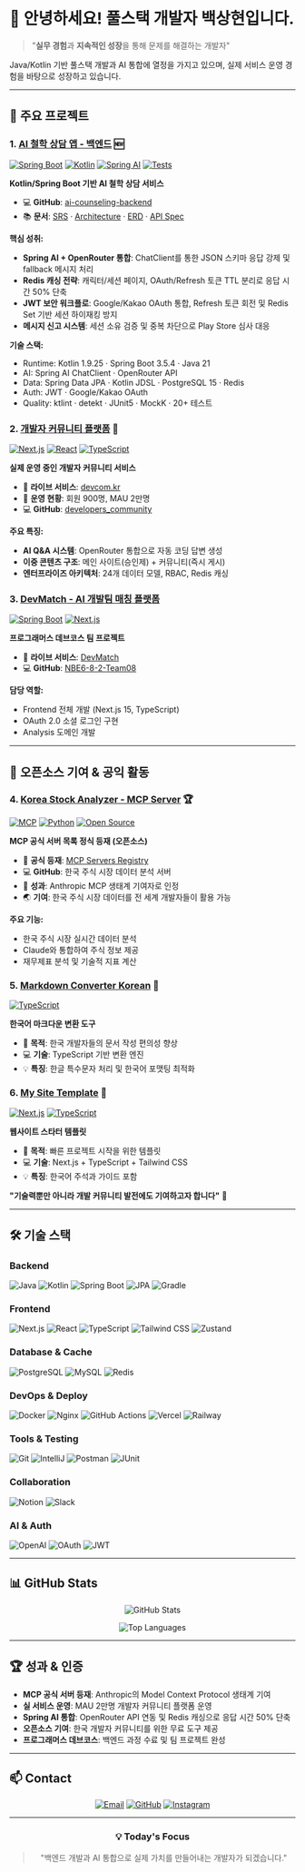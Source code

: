 # 👋 안녕하세요! 풀스택 개발자 **백상현**입니다.

> "**실무 경험**과 **지속적인 성장**을 통해 문제를 해결하는 개발자"

Java/Kotlin 기반 풀스택 개발과 AI 통합에 열정을 가지고 있으며, 실제 서비스 운영 경험을 바탕으로 성장하고 있습니다.

---

## 🚀 주요 프로젝트

### 1. [AI 철학 상담 앱 - 백엔드](https://github.com/Mrbaeksang/ai-counseling-backend) 🆕
[![Spring Boot](https://img.shields.io/badge/Spring%20Boot-3.5.4-brightgreen?style=flat-square&logo=spring)](https://spring.io/)
[![Kotlin](https://img.shields.io/badge/Kotlin-1.9.25-7F52FF?style=flat-square&logo=kotlin)](https://kotlinlang.org/)
[![Spring AI](https://img.shields.io/badge/Spring%20AI-1.0.0--M6-13aa52?style=flat-square)](https://spring.io/projects/spring-ai)
[![Tests](https://img.shields.io/badge/Tests-20%2B-blue?style=flat-square)](https://github.com/Mrbaeksang/ai-counseling-backend)

**Kotlin/Spring Boot 기반 AI 철학 상담 서비스**
- 💻 **GitHub**: [ai-counseling-backend](https://github.com/Mrbaeksang/ai-counseling-backend)
- 📚 **문서**: [SRS](https://github.com/Mrbaeksang/ai-counseling-backend/blob/main/docs/SRS.md) · [Architecture](https://github.com/Mrbaeksang/ai-counseling-backend/blob/main/docs/system-architecture.md) · [ERD](https://github.com/Mrbaeksang/ai-counseling-backend/blob/main/docs/erd-diagram.md) · [API Spec](https://github.com/Mrbaeksang/ai-counseling-backend/blob/main/docs/api-specification.yaml)

**핵심 성취:**
- **Spring AI + OpenRouter 통합**: ChatClient를 통한 JSON 스키마 응답 강제 및 fallback 메시지 처리
- **Redis 캐싱 전략**: 캐릭터/세션 페이지, OAuth/Refresh 토큰 TTL 분리로 응답 시간 50% 단축
- **JWT 보안 워크플로**: Google/Kakao OAuth 통합, Refresh 토큰 회전 및 Redis Set 기반 세션 하이재킹 방지
- **메시지 신고 시스템**: 세션 소유 검증 및 중복 차단으로 Play Store 심사 대응

**기술 스택:**
- Runtime: Kotlin 1.9.25 · Spring Boot 3.5.4 · Java 21
- AI: Spring AI ChatClient · OpenRouter API
- Data: Spring Data JPA · Kotlin JDSL · PostgreSQL 15 · Redis
- Auth: JWT · Google/Kakao OAuth
- Quality: ktlint · detekt · JUnit5 · MockK · 20+ 테스트

### 2. [개발자 커뮤니티 플랫폼](https://devcom.kr) 📌
[![Next.js](https://img.shields.io/badge/Next.js-15.4.4-black?style=flat-square&logo=next.js)](https://nextjs.org)
[![React](https://img.shields.io/badge/React-19.1.0-61DAFB?style=flat-square&logo=react)](https://react.dev)
[![TypeScript](https://img.shields.io/badge/TypeScript-5.8-3178C6?style=flat-square&logo=typescript)](https://www.typescriptlang.org)

**실제 운영 중인 개발자 커뮤니티 서비스**
- 🔗 **라이브 서비스**: [devcom.kr](https://devcom.kr)
- 👥 **운영 현황**: 회원 900명, MAU 2만명
- 💻 **GitHub**: [developers_community](https://github.com/Mrbaeksang/developers_community)

**주요 특징:**
- **AI Q&A 시스템**: OpenRouter 통합으로 자동 코딩 답변 생성
- **이중 콘텐츠 구조**: 메인 사이트(승인제) + 커뮤니티(즉시 게시)
- **엔터프라이즈 아키텍처**: 24개 데이터 모델, RBAC, Redis 캐싱

### 3. [DevMatch - AI 개발팀 매칭 플랫폼](https://nbe-6-8-2-team08-vaug.vercel.app)
[![Spring Boot](https://img.shields.io/badge/Spring%20Boot-3.5-brightgreen)](https://spring.io/)
[![Next.js](https://img.shields.io/badge/Next.js-15.4-black)](https://nextjs.org/)

**프로그래머스 데브코스 팀 프로젝트**
- 🔗 **라이브 서비스**: [DevMatch](https://nbe-6-8-2-team08-vaug.vercel.app)
- 💻 **GitHub**: [NBE6-8-2-Team08](https://github.com/Mrbaeksang/NBE6-8-2-Team08)

**담당 역할:**
- Frontend 전체 개발 (Next.js 15, TypeScript)
- OAuth 2.0 소셜 로그인 구현
- Analysis 도메인 개발

---

## 🤝 오픈소스 기여 & 공익 활동

### 4. [Korea Stock Analyzer - MCP Server](https://github.com/modelcontextprotocol/servers) 🏆
[![MCP](https://img.shields.io/badge/MCP-Official-blue?style=flat-square)](https://github.com/modelcontextprotocol/servers)
[![Python](https://img.shields.io/badge/Python-3.10+-3776AB?style=flat-square&logo=python)](https://python.org)
[![Open Source](https://img.shields.io/badge/Open%20Source-❤️-red?style=flat-square)](https://opensource.org)

**MCP 공식 서버 목록 정식 등재 (오픈소스)**
- 📍 **공식 등재**: [MCP Servers Registry](https://github.com/modelcontextprotocol/servers)
- 💻 **GitHub**: 한국 주식 시장 데이터 분석 서버
- 🎯 **성과**: Anthropic MCP 생태계 기여자로 인정
- 🌏 **기여**: 한국 주식 시장 데이터를 전 세계 개발자들이 활용 가능

**주요 기능:**
- 한국 주식 시장 실시간 데이터 분석
- Claude와 통합하여 주식 정보 제공
- 재무제표 분석 및 기술적 지표 계산

### 5. [Markdown Converter Korean](https://github.com/Mrbaeksang/md-converter-korean) 📝
[![TypeScript](https://img.shields.io/badge/TypeScript-3178C6?style=flat-square&logo=typescript&logoColor=white)](https://www.typescriptlang.org)

**한국어 마크다운 변환 도구**
- 🎯 **목적**: 한국 개발자들의 문서 작성 편의성 향상
- 💻 **기술**: TypeScript 기반 변환 엔진
- 💡 **특징**: 한글 특수문자 처리 및 한국어 포맷팅 최적화

### 6. [My Site Template](https://github.com/Mrbaeksang/my-site-template) 🎨
[![Next.js](https://img.shields.io/badge/Next.js-Template-black?style=flat-square)](https://nextjs.org)
[![TypeScript](https://img.shields.io/badge/TypeScript-3178C6?style=flat-square&logo=typescript&logoColor=white)](https://www.typescriptlang.org)

**웹사이트 스타터 템플릿**
- 🎯 **목적**: 빠른 프로젝트 시작을 위한 템플릿
- 💻 **기술**: Next.js + TypeScript + Tailwind CSS
- 💡 **특징**: 한국어 주석과 가이드 포함

**"기술력뿐만 아니라 개발 커뮤니티 발전에도 기여하고자 합니다"** 🌱

---

## 🛠️ 기술 스택

### Backend
![Java](https://img.shields.io/badge/Java-ED8B00?style=for-the-badge&logo=openjdk&logoColor=white)
![Kotlin](https://img.shields.io/badge/Kotlin-7F52FF?style=for-the-badge&logo=kotlin&logoColor=white)
![Spring Boot](https://img.shields.io/badge/Spring_Boot-6DB33F?style=for-the-badge&logo=spring-boot&logoColor=white)
![JPA](https://img.shields.io/badge/JPA/Hibernate-59666C?style=for-the-badge&logo=hibernate&logoColor=white)
![Gradle](https://img.shields.io/badge/Gradle-02303A?style=for-the-badge&logo=gradle&logoColor=white)

### Frontend
![Next.js](https://img.shields.io/badge/Next.js-000000?style=for-the-badge&logo=Next.js&logoColor=white)
![React](https://img.shields.io/badge/React-20232A?style=for-the-badge&logo=react&logoColor=61DAFB)
![TypeScript](https://img.shields.io/badge/TypeScript-007ACC?style=for-the-badge&logo=typescript&logoColor=white)
![Tailwind CSS](https://img.shields.io/badge/Tailwind_CSS-38B2AC?style=for-the-badge&logo=tailwind-css&logoColor=white)
![Zustand](https://img.shields.io/badge/Zustand-000000?style=for-the-badge&logo=react&logoColor=white)

### Database & Cache
![PostgreSQL](https://img.shields.io/badge/PostgreSQL-316192?style=for-the-badge&logo=postgresql&logoColor=white)
![MySQL](https://img.shields.io/badge/MySQL-4479A1?style=for-the-badge&logo=mysql&logoColor=white)
![Redis](https://img.shields.io/badge/Redis-DC382D?style=for-the-badge&logo=redis&logoColor=white)

### DevOps & Deploy
![Docker](https://img.shields.io/badge/Docker-2496ED?style=for-the-badge&logo=docker&logoColor=white)
![Nginx](https://img.shields.io/badge/Nginx-009639?style=for-the-badge&logo=nginx&logoColor=white)
![GitHub Actions](https://img.shields.io/badge/GitHub_Actions-2088FF?style=for-the-badge&logo=github-actions&logoColor=white)
![Vercel](https://img.shields.io/badge/Vercel-000000?style=for-the-badge&logo=vercel&logoColor=white)
![Railway](https://img.shields.io/badge/Railway-0B0D0E?style=for-the-badge&logo=railway&logoColor=white)

### Tools & Testing
![Git](https://img.shields.io/badge/Git-F05032?style=for-the-badge&logo=git&logoColor=white)
![IntelliJ](https://img.shields.io/badge/IntelliJ-000000?style=for-the-badge&logo=intellij-idea&logoColor=white)
![Postman](https://img.shields.io/badge/Postman-FF6C37?style=for-the-badge&logo=postman&logoColor=white)
![JUnit](https://img.shields.io/badge/JUnit5-25A162?style=for-the-badge&logo=junit5&logoColor=white)

### Collaboration
![Notion](https://img.shields.io/badge/Notion-000000?style=for-the-badge&logo=notion&logoColor=white)
![Slack](https://img.shields.io/badge/Slack-4A154B?style=for-the-badge&logo=slack&logoColor=white)

### AI & Auth
![OpenAI](https://img.shields.io/badge/OpenRouter_API-412991?style=for-the-badge&logo=openai&logoColor=white)
![OAuth](https://img.shields.io/badge/OAuth_2.0-4285F4?style=for-the-badge&logo=google&logoColor=white)
![JWT](https://img.shields.io/badge/JWT-000000?style=for-the-badge&logo=json-web-tokens&logoColor=white)

---

## 📊 GitHub Stats

<div align="center">
  
![GitHub Stats](https://github-readme-stats.vercel.app/api?username=Mrbaeksang&show_icons=true&theme=radical)

![Top Languages](https://github-readme-stats.vercel.app/api/top-langs/?username=Mrbaeksang&layout=compact&theme=radical)

</div>

---

## 🏆 성과 & 인증

- **MCP 공식 서버 등재**: Anthropic의 Model Context Protocol 생태계 기여
- **실 서비스 운영**: MAU 2만명 개발자 커뮤니티 플랫폼 운영
- **Spring AI 통합**: OpenRouter API 연동 및 Redis 캐싱으로 응답 시간 50% 단축
- **오픈소스 기여**: 한국 개발자 커뮤니티를 위한 무료 도구 제공
- **프로그래머스 데브코스**: 백엔드 과정 수료 및 팀 프로젝트 완성

---

## 📫 Contact

<div align="center">

[![Email](https://img.shields.io/badge/Email-D14836?style=for-the-badge&logo=gmail&logoColor=white)](mailto:qortkdgus95@gmail.com)
[![GitHub](https://img.shields.io/badge/GitHub-100000?style=for-the-badge&logo=github&logoColor=white)](https://github.com/Mrbaeksang)
[![Instagram](https://img.shields.io/badge/Instagram-E4405F?style=for-the-badge&logo=instagram&logoColor=white)](https://www.instagram.com/baek.__.sang/)

</div>

---

<div align="center">
  
### 💡 Today's Focus

> "백엔드 개발과 AI 통합으로 실제 가치를 만들어내는 개발자가 되겠습니다."

</div>
